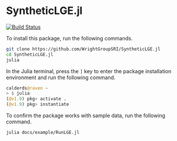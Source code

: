 # SyntheticLGE.jl

[![Build Status](https://github.com/WrightGroupSRI/SyntheticLGE.jl/actions/workflows/CI.yml/badge.svg?branch=main)](https://github.com/WrightGroupSRI/SyntheticLGE.jl/actions/workflows/CI.yml?query=branch%3Amain)

To install this package, run the following commands. 

```bash
git clone https://github.com/WrightGroupSRI/SyntheticLGE.jl
cd SyntheticLGE.jl
julia
```
In the Julia terminal, press the `]` key to enter the package installation environment and run the following command. 

```julia
calderds@raven ~                                                                            [11:32:38]
> $ julia                                                                                             
(@v1.9) pkg> activate .
(@v1.9) pkg> instantiate
```
To confirm the package works with sample data, run the following command. 

```bash
julia docs/example/RunLGE.jl
```
